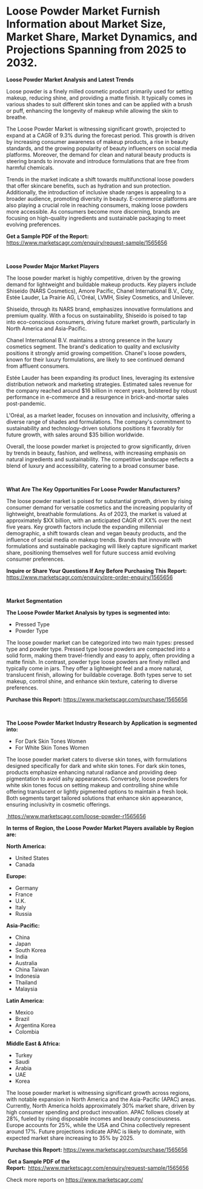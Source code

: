 <p><h1>Loose Powder Market Furnish Information about Market Size, Market Share, Market Dynamics, and Projections Spanning from 2025 to 2032.</h1></p><p><strong>Loose Powder Market Analysis and Latest Trends</strong></p>
<p><p>Loose powder is a finely milled cosmetic product primarily used for setting makeup, reducing shine, and providing a matte finish. It typically comes in various shades to suit different skin tones and can be applied with a brush or puff, enhancing the longevity of makeup while allowing the skin to breathe.</p><p>The Loose Powder Market is witnessing significant growth, projected to expand at a CAGR of 9.3% during the forecast period. This growth is driven by increasing consumer awareness of makeup products, a rise in beauty standards, and the growing popularity of beauty influencers on social media platforms. Moreover, the demand for clean and natural beauty products is steering brands to innovate and introduce formulations that are free from harmful chemicals.</p><p>Trends in the market indicate a shift towards multifunctional loose powders that offer skincare benefits, such as hydration and sun protection. Additionally, the introduction of inclusive shade ranges is appealing to a broader audience, promoting diversity in beauty. E-commerce platforms are also playing a crucial role in reaching consumers, making loose powders more accessible. As consumers become more discerning, brands are focusing on high-quality ingredients and sustainable packaging to meet evolving preferences.</p></p>
<p><strong>Get a Sample PDF of the Report:&nbsp;</strong> <a href="https://www.marketscagr.com/enquiry/request-sample/1565656?utm_campaign=2520&utm_medium=2&utm_source=Github&utm_content=ia&utm_term=28022025&utm_id=loose-powder">https://www.marketscagr.com/enquiry/request-sample/1565656</a></p>
<p>&nbsp;</p>
<p><strong>Loose Powder Major Market Players</strong></p>
<p><p>The loose powder market is highly competitive, driven by the growing demand for lightweight and buildable makeup products. Key players include Shiseido (NARS Cosmetics), Amore Pacific, Chanel International B.V., Coty, Estée Lauder, La Prairie AG, L'Oréal, LVMH, Sisley Cosmetics, and Unilever. </p><p>Shiseido, through its NARS brand, emphasizes innovative formulations and premium quality. With a focus on sustainability, Shiseido is poised to tap into eco-conscious consumers, driving future market growth, particularly in North America and Asia-Pacific. </p><p>Chanel International B.V. maintains a strong presence in the luxury cosmetics segment. The brand's dedication to quality and exclusivity positions it strongly amid growing competition. Chanel's loose powders, known for their luxury formulations, are likely to see continued demand from affluent consumers. </p><p>Estée Lauder has been expanding its product lines, leveraging its extensive distribution network and marketing strategies. Estimated sales revenue for the company reached around $16 billion in recent years, bolstered by robust performance in e-commerce and a resurgence in brick-and-mortar sales post-pandemic. </p><p>L'Oréal, as a market leader, focuses on innovation and inclusivity, offering a diverse range of shades and formulations. The company's commitment to sustainability and technology-driven solutions positions it favorably for future growth, with sales around $35 billion worldwide. </p><p>Overall, the loose powder market is projected to grow significantly, driven by trends in beauty, fashion, and wellness, with increasing emphasis on natural ingredients and sustainability. The competitive landscape reflects a blend of luxury and accessibility, catering to a broad consumer base.</p></p>
<p>&nbsp;</p>
<p><strong>What Are The Key Opportunities For Loose Powder Manufacturers?</strong></p>
<p><p>The loose powder market is poised for substantial growth, driven by rising consumer demand for versatile cosmetics and the increasing popularity of lightweight, breathable formulations. As of 2023, the market is valued at approximately $XX billion, with an anticipated CAGR of XX% over the next five years. Key growth factors include the expanding millennial demographic, a shift towards clean and vegan beauty products, and the influence of social media on makeup trends. Brands that innovate with formulations and sustainable packaging will likely capture significant market share, positioning themselves well for future success amid evolving consumer preferences.</p></p>
<p><strong>Inquire or Share Your Questions If Any Before Purchasing This Report:</strong> <a href="https://www.marketscagr.com/enquiry/pre-order-enquiry/1565656?utm_campaign=2520&utm_medium=2&utm_source=Github&utm_content=ia&utm_term=28022025&utm_id=loose-powder">https://www.marketscagr.com/enquiry/pre-order-enquiry/1565656</a></p>
<p>&nbsp;</p>
<p><strong>Market Segmentation</strong></p>
<p><strong>The Loose Powder Market Analysis by types is segmented into:</strong></p>
<p><ul><li>Pressed Type</li><li>Powder Type</li></ul></p>
<p><p>The loose powder market can be categorized into two main types: pressed type and powder type. Pressed type loose powders are compacted into a solid form, making them travel-friendly and easy to apply, often providing a matte finish. In contrast, powder type loose powders are finely milled and typically come in jars. They offer a lightweight feel and a more natural, translucent finish, allowing for buildable coverage. Both types serve to set makeup, control shine, and enhance skin texture, catering to diverse preferences.</p></p>
<p><strong>Purchase this Report:&nbsp;</strong><a href="https://www.marketscagr.com/purchase/1565656?utm_campaign=2520&utm_medium=2&utm_source=Github&utm_content=ia&utm_term=28022025&utm_id=loose-powder">https://www.marketscagr.com/purchase/1565656</a></p>
<p>&nbsp;</p>
<p><strong>The Loose Powder Market Industry Research by Application is segmented into:</strong></p>
<p><ul><li>For Dark Skin Tones Women</li><li>For White Skin Tones Women</li></ul></p>
<p><p>The loose powder market caters to diverse skin tones, with formulations designed specifically for dark and white skin tones. For dark skin tones, products emphasize enhancing natural radiance and providing deep pigmentation to avoid ashy appearances. Conversely, loose powders for white skin tones focus on setting makeup and controlling shine while offering translucent or lightly pigmented options to maintain a fresh look. Both segments target tailored solutions that enhance skin appearance, ensuring inclusivity in cosmetic offerings.</p></p>
<p><a href="https://www.marketscagr.com/loose-powder-r1565656?utm_campaign=2520&utm_medium=2&utm_source=Github&utm_content=ia&utm_term=28022025&utm_id=loose-powder">&nbsp;https://www.marketscagr.com/loose-powder-r1565656</a></p>
<p><strong>In terms of Region, the Loose Powder Market Players available by Region are:</strong></p>
<p>
    <p> <strong> North America: </strong>
        <ul>
            <li>United States</li>
            <li>Canada</li>
        </ul>
        </p> 
    <p> <strong> Europe: </strong>
        <ul>
            <li>Germany</li>
            <li>France</li>
            <li>U.K.</li>
            <li>Italy</li>
            <li>Russia</li>
        </ul>
        </p> 
    <p> <strong> Asia-Pacific: </strong>
        <ul>
            <li>China</li>
            <li>Japan</li>
            <li>South Korea</li>
            <li>India</li>
            <li>Australia</li>
            <li>China Taiwan</li>
            <li>Indonesia</li>
            <li>Thailand</li>
            <li>Malaysia</li>
        </ul>
        </p> 
    <p> <strong> Latin America: </strong>
        <ul>
            <li>Mexico</li>
            <li>Brazil</li>
            <li>Argentina Korea</li>
            <li>Colombia</li>
        </ul>
        </p> 
    <p> <strong> Middle East & Africa: </strong>
        <ul>
            <li>Turkey</li>
            <li>Saudi</li>
            <li>Arabia</li>
            <li>UAE</li>
            <li>Korea</li>
        </ul>
    </p>
    </p>
<p><p>The loose powder market is witnessing significant growth across regions, with notable expansion in North America and the Asia-Pacific (APAC) areas. Currently, North America holds approximately 30% market share, driven by high consumer spending and product innovation. APAC follows closely at 28%, fueled by rising disposable incomes and beauty consciousness. Europe accounts for 25%, while the USA and China collectively represent around 17%. Future projections indicate APAC is likely to dominate, with expected market share increasing to 35% by 2025.</p></p>
<p><strong>Purchase this Report: </strong><a href="https://www.marketscagr.com/purchase/1565656?utm_campaign=2520&utm_medium=2&utm_source=Github&utm_content=ia&utm_term=28022025&utm_id=loose-powder">https://www.marketscagr.com/purchase/1565656</a></p>
<p>&nbsp;<strong>Get a Sample PDF of the Report:&nbsp;&nbsp;</strong><a href="https://www.marketscagr.com/enquiry/request-sample/1565656?utm_campaign=2520&utm_medium=2&utm_source=Github&utm_content=ia&utm_term=28022025&utm_id=loose-powder">https://www.marketscagr.com/enquiry/request-sample/1565656</a></p>
<p><strong></strong></p>
<p>Check more reports on <a href="https://www.marketscagr.com/?utm_campaign=2520&utm_medium=2&utm_source=Github&utm_content=ia&utm_term=28022025&utm_id=loose-powder">https://www.marketscagr.com/</a></p>